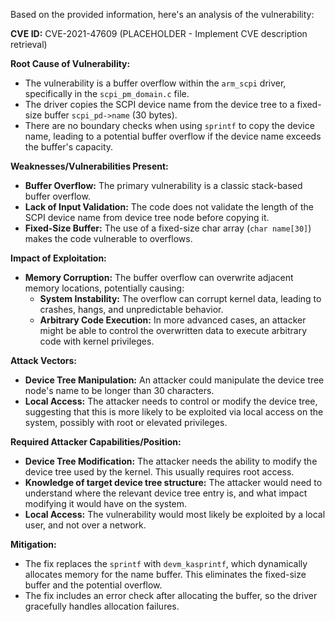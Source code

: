 Based on the provided information, here's an analysis of the vulnerability:

**CVE ID:** CVE-2021-47609 (PLACEHOLDER - Implement CVE description retrieval)

**Root Cause of Vulnerability:**
- The vulnerability is a buffer overflow within the `arm_scpi` driver, specifically in the `scpi_pm_domain.c` file.
- The driver copies the SCPI device name from the device tree to a fixed-size buffer `scpi_pd->name` (30 bytes).
- There are no boundary checks when using `sprintf` to copy the device name, leading to a potential buffer overflow if the device name exceeds the buffer's capacity.

**Weaknesses/Vulnerabilities Present:**
- **Buffer Overflow:** The primary vulnerability is a classic stack-based buffer overflow.
- **Lack of Input Validation:** The code does not validate the length of the SCPI device name from device tree node before copying it.
- **Fixed-Size Buffer:** The use of a fixed-size char array (`char name[30]`) makes the code vulnerable to overflows.

**Impact of Exploitation:**
- **Memory Corruption:** The buffer overflow can overwrite adjacent memory locations, potentially causing:
    - **System Instability:**  The overflow can corrupt kernel data, leading to crashes, hangs, and unpredictable behavior.
    - **Arbitrary Code Execution:**  In more advanced cases, an attacker might be able to control the overwritten data to execute arbitrary code with kernel privileges.

**Attack Vectors:**
- **Device Tree Manipulation:** An attacker could manipulate the device tree node's name to be longer than 30 characters.
- **Local Access:** The attacker needs to control or modify the device tree, suggesting that this is more likely to be exploited via local access on the system, possibly with root or elevated privileges.

**Required Attacker Capabilities/Position:**
- **Device Tree Modification:** The attacker needs the ability to modify the device tree used by the kernel. This usually requires root access.
- **Knowledge of target device tree structure:** The attacker would need to understand where the relevant device tree entry is, and what impact modifying it would have on the system.
- **Local Access:** The vulnerability would most likely be exploited by a local user, and not over a network.

**Mitigation:**
- The fix replaces the `sprintf` with `devm_kasprintf`, which dynamically allocates memory for the name buffer. This eliminates the fixed-size buffer and the potential overflow.
- The fix includes an error check after allocating the buffer, so the driver gracefully handles allocation failures.